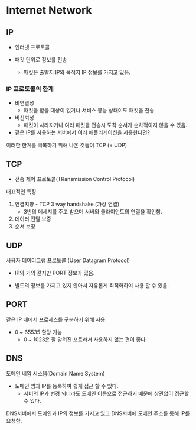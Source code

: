 # Internet Network

## IP

- 인터넷 프로토콜

- 패킷 단위로 정보를 전송
  - 패킷은 출발지 IP와 목적지 IP 정보를 가지고 있음.

### IP 프로토콜의 한계

- 비연결성
  - 패킷을 받을 대상이 없거나 서비스 붕능 상태여도 패킷을 전송
- 비신뢰성
  - 패킷이 사라지거나 여러 패킷을 전송시 도착 순서가 순차적이지 않을 수 있음.
- 같은 IP를 사용하는 서버에서 여러 애플리케이션을 사용한다면?

이러한 한계를 극복하기 위해 나온 것들이 TCP (+ UDP)

## TCP

- 전송 제어 프로토콜(TRansmission Control Protocol)

대표적인 특징

1. 연결지향 - TCP 3 way handshake (가상 연결)
   - 3번의 메세지를 주고 받으며 서버와 클라이언트의 연결을 확인함.
2. 데이터 전달 보증
3. 순서 보장

## UDP

사용자 데이터그램 프로토콜 (User Datagram Protocol)

- IP와 거의 같지만 PORT 정보가 있음.

- 별도의 정보를 가지고 있지 않아서 자유롭게 최적화하여 사용 할 수 있음.

## PORT

같은 IP 내에서 프로세스를 구분하기 위해 사용

- 0 ~ 65535 할당 가능
  - 0 ~ 1023은 잘 알려진 포트라서 사용하지 않는 편이 좋다.

## DNS

도메인 네임 시스템(Domain Name System)

- 도메인 명과 IP를 등록하여 쉽게 접근 할 수 있다.
  - 서버의 IP가 변경 되더라도 도메인 이름으로 접근하기 때문에 상관없이 접근할 수 있다.

DNS서버에서 도메인과 IP의 정보를 가지고 있고 DNS서버에 도메인 주소를 통해 IP를 요청함.
